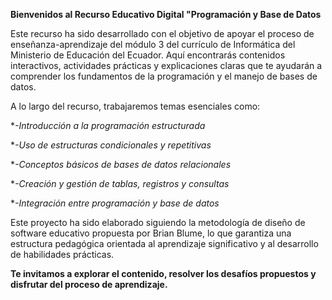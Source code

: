**Bienvenidos al Recurso Educativo Digital "Programación y Base de Datos**

Este recurso ha sido desarrollado con el objetivo de apoyar el proceso de enseñanza-aprendizaje del módulo 3 del currículo de Informática del Ministerio de Educación del Ecuador. Aquí encontrarás contenidos interactivos, actividades prácticas y explicaciones claras que te ayudarán a comprender los fundamentos de la programación y el manejo de bases de datos.

A lo largo del recurso, trabajaremos temas esenciales como:

**-Introducción a la programación estructurada*

**-Uso de estructuras condicionales y repetitivas*

**-Conceptos básicos de bases de datos relacionales*

**-Creación y gestión de tablas, registros y consultas*

**-Integración entre programación y base de datos*

Este proyecto ha sido elaborado siguiendo la metodología de diseño de software educativo propuesta por Brian Blume, lo que garantiza una estructura pedagógica orientada al aprendizaje significativo y al desarrollo de habilidades prácticas.

**Te invitamos a explorar el contenido, resolver los desafíos propuestos y disfrutar del proceso de aprendizaje.**
